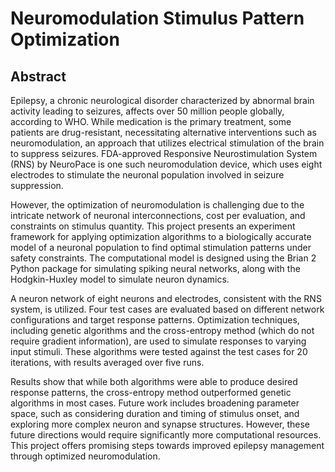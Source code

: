 # Neuromodulation Stimulus Pattern Optimization

## Abstract
Epilepsy, a chronic neurological disorder characterized by abnormal brain activity leading to seizures, affects over 50 million people globally, according to WHO. While medication is the primary treatment, some patients are drug-resistant, necessitating alternative interventions such as neuromodulation, an approach that utilizes electrical stimulation of the brain to suppress seizures. FDA-approved Responsive Neurostimulation System (RNS) by NeuroPace is one such neuromodulation device, which uses eight electrodes to stimulate the neuronal population involved in seizure suppression.

However, the optimization of neuromodulation is challenging due to the intricate network of neuronal interconnections, cost per evaluation, and constraints on stimulus quantity. This project presents an experiment framework for applying optimization algorithms to a biologically accurate model of a neuronal population to find optimal stimulation patterns under safety constraints. The computational model is designed using the Brian 2 Python package for simulating spiking neural networks, along with the Hodgkin-Huxley model to simulate neuron dynamics.

A neuron network of eight neurons and electrodes, consistent with the RNS system, is utilized. Four test cases are evaluated based on different network configurations and target response patterns. Optimization techniques, including genetic algorithms and the cross-entropy method (which do not require gradient information), are used to simulate responses to varying input stimuli. These algorithms were tested against the test cases for 20 iterations, with results averaged over five runs.

Results show that while both algorithms were able to produce desired response patterns, the cross-entropy method outperformed genetic algorithms in most cases. Future work includes broadening parameter space, such as considering duration and timing of stimulus onset, and exploring more complex neuron and synapse structures. However, these future directions would require significantly more computational resources. This project offers promising steps towards improved epilepsy management through optimized neuromodulation.